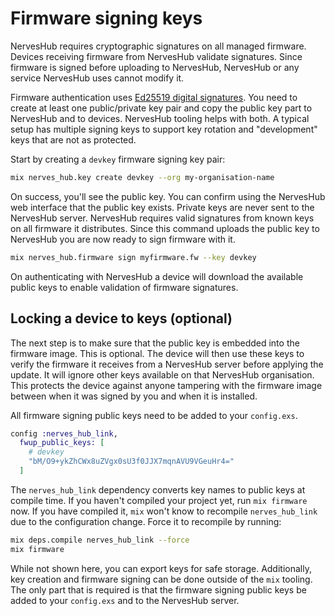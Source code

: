 # Firmware signing keys

NervesHub requires cryptographic signatures on all managed firmware. Devices receiving firmware from NervesHub validate signatures. Since firmware is signed before uploading to NervesHub, NervesHub or any service NervesHub uses cannot modify it.

Firmware authentication uses [Ed25519 digital signatures](https://en.wikipedia.org/wiki/EdDSA#Ed25519). You need to create at least one public/private key pair and copy the public key part to NervesHub and to devices. NervesHub tooling helps with both. A typical setup has multiple signing keys to support key rotation and "development" keys that are not as protected.

Start by creating a `devkey` firmware signing key pair:

```bash
mix nerves_hub.key create devkey --org my-organisation-name
```

On success, you'll see the public key. You can confirm using the NervesHub web interface that the public key exists. Private keys are never sent to the NervesHub server. NervesHub requires valid signatures from known keys on all firmware it distributes. Since this command uploads the public key to NervesHub you are now ready to sign firmware with it.

```bash
mix nerves_hub.firmware sign myfirmware.fw --key devkey
```

On authenticating with NervesHub a device will download the available public keys to enable validation of firmware signatures.

## Locking a device to keys (optional)

The next step is to make sure that the public key is embedded into the firmware image. This is optional. The device will then use these keys to verify the firmware it receives from a NervesHub server before applying the update. It will ignore other keys available on that NervesHub organisation. This protects the device against anyone tampering with the firmware image between when it was signed by you and when it is installed.

All firmware signing public keys need to be added to your `config.exs`.

```elixir
config :nerves_hub_link,
  fwup_public_keys: [
    # devkey
    "bM/O9+ykZhCWx8uZVgx0sU3f0JJX7mqnAVU9VGeuHr4="
  ]
```

The `nerves_hub_link` dependency converts key names to public keys at compile time. If you haven't compiled your project yet, run `mix firmware` now. If you have compiled it, `mix` won't know to recompile `nerves_hub_link` due to the configuration change. Force it to recompile by running:

```bash
mix deps.compile nerves_hub_link --force
mix firmware
```

While not shown here, you can export keys for safe storage. Additionally, key creation and firmware signing can be done outside of the `mix` tooling. The only part that is required is that the firmware signing public keys be added to your `config.exs` and to the NervesHub server.

